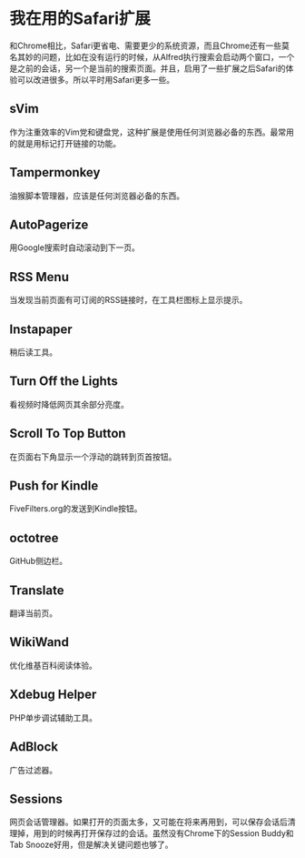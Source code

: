 # 我在用的Safari扩展

和Chrome相比，Safari更省电、需要更少的系统资源，而且Chrome还有一些莫名其妙的问题，比如在没有运行的时候，从Alfred执行搜索会启动两个窗口，一个是之前的会话，另一个是当前的搜索页面。并且，启用了一些扩展之后Safari的体验可以改进很多。所以平时用Safari更多一些。

## sVim
作为注重效率的Vim党和键盘党，这种扩展是使用任何浏览器必备的东西。最常用的就是用标记打开链接的功能。

## Tampermonkey
油猴脚本管理器，应该是任何浏览器必备的东西。

## AutoPagerize
用Google搜索时自动滚动到下一页。

## RSS Menu
当发现当前页面有可订阅的RSS链接时，在工具栏图标上显示提示。

## Instapaper
稍后读工具。

## Turn Off the Lights
看视频时降低网页其余部分亮度。

## Scroll To Top Button
在页面右下角显示一个浮动的跳转到页首按钮。

## Push for Kindle
FiveFilters.org的发送到Kindle按钮。

## octotree
GitHub侧边栏。

## Translate
翻译当前页。

## WikiWand
优化维基百科阅读体验。

## Xdebug Helper
PHP单步调试辅助工具。

## AdBlock
广告过滤器。

## Sessions
网页会话管理器。如果打开的页面太多，又可能在将来再用到，可以保存会话后清理掉，用到的时候再打开保存过的会话。虽然没有Chrome下的Session Buddy和Tab Snooze好用，但是解决关键问题也够了。


